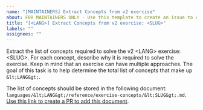 ```yaml
---
name: "[MAINTAINERS] Extract Concepts from v2 exercise"
about: FOR MAINTAINERS ONLY - Use this template to create an issue to extract Concepts from a v2 exercise
title: "[<LANG>] Extract Concepts from v2 exercise: <SLUG>"
labels: ""
assignees: ""
---
```


Extract the list of concepts required to solve the v2 &lt;LANG&gt; exercise: &lt;SLUG&gt;. For each concept, describe why it is required to solve the exercise. Keep in mind that an exercise can have multiple approaches. The goal of this task is to help determine the total list of concepts that make up `&lt;LANG&gt;`.

The list of concepts should be stored in the following document: `languages/&lt;LANG&gt;/reference/exercise-concepts/&lt;SLUG&gt;.md`. [Use this link to create a PR to add this document][pr-link].

[pr-link]: ../new/master?filename=languages/<LANG>/reference/exercise-concepts/<SLUG>.md
